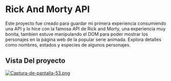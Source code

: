 # Rick And Morty API

Este proyecto fue creado para guardar mi primera experiencia consumiendo una API y lo hice con la famosa API de Rick and Morty, una experiencia muy bonita, tambien estuve manipulando el DOM para poder mostrar los personajes en la página web de la popular serie animada. Explora detalles como nombres, estados y especies de algunos personajes.

## Vista Del proyecto

[![Captura-de-pantalla-53.png](https://i.postimg.cc/0Q3ZN2QH/Captura-de-pantalla-53.png)](https://postimg.cc/S26cT4cW)
